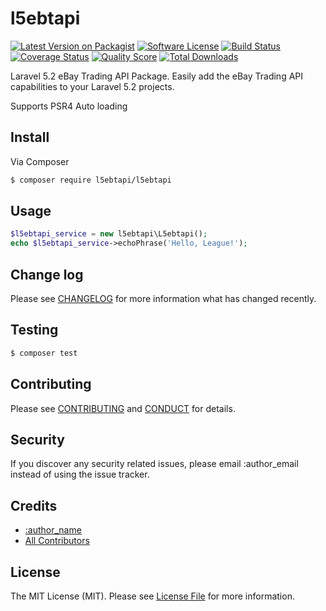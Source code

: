 # l5ebtapi

[![Latest Version on Packagist][ico-version]][link-packagist]
[![Software License][ico-license]](LICENSE.md)
[![Build Status][ico-travis]][link-travis]
[![Coverage Status][ico-scrutinizer]][link-scrutinizer]
[![Quality Score][ico-code-quality]][link-code-quality]
[![Total Downloads][ico-downloads]][link-downloads]

Laravel 5.2 eBay Trading API Package. Easily add the eBay Trading API capabilities to your Laravel 5.2 projects.

Supports PSR4 Auto loading

## Install

Via Composer

``` bash
$ composer require l5ebtapi/l5ebtapi
```

## Usage

``` php
$l5ebtapi_service = new l5ebtapi\L5ebtapi();
echo $l5ebtapi_service->echoPhrase('Hello, League!');
```

## Change log

Please see [CHANGELOG](CHANGELOG.md) for more information what has changed recently.

## Testing

``` bash
$ composer test
```

## Contributing

Please see [CONTRIBUTING](CONTRIBUTING.md) and [CONDUCT](CONDUCT.md) for details.

## Security

If you discover any security related issues, please email :author_email instead of using the issue tracker.

## Credits

- [:author_name][link-author]
- [All Contributors][link-contributors]

## License

The MIT License (MIT). Please see [License File](LICENSE.md) for more information.

[ico-version]: https://img.shields.io/packagist/v/:vendor/:package_name.svg?style=flat-square
[ico-license]: https://img.shields.io/badge/license-MIT-brightgreen.svg?style=flat-square
[ico-travis]: https://img.shields.io/travis/:vendor/:package_name/master.svg?style=flat-square
[ico-scrutinizer]: https://img.shields.io/scrutinizer/coverage/g/:vendor/:package_name.svg?style=flat-square
[ico-code-quality]: https://img.shields.io/scrutinizer/g/:vendor/:package_name.svg?style=flat-square
[ico-downloads]: https://img.shields.io/packagist/dt/:vendor/:package_name.svg?style=flat-square

[link-packagist]: https://packagist.org/packages/l5ebtapi/l5ebtapi
[link-travis]: https://travis-ci.org/l5ebtapi/l5ebtapi
[link-scrutinizer]: https://scrutinizer-ci.com/g/l5ebtapi/l5ebtapi/code-structure
[link-code-quality]: https://scrutinizer-ci.com/g/l5ebtapi/l5ebtapi
[link-downloads]: https://packagist.org/packages/l5ebtapi/l5ebtapi
[link-author]: https://github.com/l5ebtapi
[link-contributors]: ../../contributors
